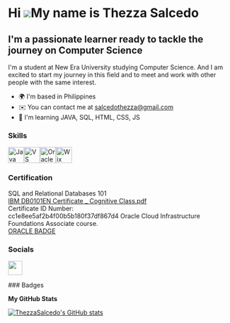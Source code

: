Hi ![](https://user-images.githubusercontent.com/18350557/176309783-0785949b-9127-417c-8b55-ab5a4333674e.gif)My name is Thezza Salcedo
======================================================================================================================================

I'm a passionate learner ready to tackle the journey on Computer Science
------------------------------------------------------------------------

I'm a student at New Era University studying Computer Science. And I am excited to start my journey in this field and to meet and work with other people with the same interest.

* 🌍  I'm based in Philippines
* ✉️  You can contact me at [salcedothezza@gmail.com](mailto:salcedothezza@gmail.com)
* 🧠  I'm learning JAVA, SQL, HTML, CSS, JS

### Skills

<p align="left">
<a href="https://www.oracle.com/java/" target="_blank" rel="noreferrer"><img src="https://raw.githubusercontent.com/danielcranney/readme-generator/main/public/icons/skills/java-colored.svg" width="36" height="36" alt="Java" /></a><a href="https://code.visualstudio.com/" target="_blank" rel="noreferrer"><img src="https://raw.githubusercontent.com/danielcranney/readme-generator/main/public/icons/skills/visualstudiocode.svg" width="36" height="36" alt="VS Code" /></a><a href="https://www.oracle.com/uk/index.html" target="_blank" rel="noreferrer"><img src="https://raw.githubusercontent.com/danielcranney/readme-generator/main/public/icons/skills/oracle-colored.svg" width="36" height="36" alt="Oracle" /></a><a href="https://wix.com" target="_blank" rel="noreferrer"><img src="https://raw.githubusercontent.com/danielcranney/readme-generator/main/public/icons/skills/wix-colored.svg" width="36" height="36" alt="Wix" /></a>
</p>

### Certification 
SQL and Relational Databases 101 
<br>[IBM DB0101EN Certificate _ Cognitive Class.pdf](https://github.com/user-attachments/files/17534484/IBM.DB0101EN.Certificate._.Cognitive.Class.pdf)
<br>Certificate ID Number:  </br>
cc1e8ee5af2b4f00b5b180f37df867d4
Oracle Cloud Infrastructure Foundations Associate course.
<br>[ORACLE BADGE](https://catalog-education.oracle.com/ords/certview/sharebadge?id=FB7FACFEADEAE2695311DBEA8F68E2C5FA959DB7779D4122E4B0CC56D2EC3AA3)


### Socials

<p align="left"> <a href="https://www.github.com/ThezzaSalcedo" target="_blank" rel="noreferrer"> <picture> <source media="(prefers-color-scheme: light)" srcset="https://raw.githubusercontent.com/danielcranney/readme-generator/main/public/icons/socials/github-dark.svg" /> <source media="(prefers-color-scheme: light)" srcset="https://raw.githubusercontent.com/danielcranney/readme-generator/main/public/icons/socials/github.svg" /> <img src="https://raw.githubusercontent.com/danielcranney/readme-generator/main/public/icons/socials/github.svg" width="32" height="32" /> </picture> </a></p>
### Badges

<b>My GitHub Stats</b>

<a href="http://www.github.com/ThezzaSalcedo"><img src="https://github-readme-stats.vercel.app/api?username=ThezzaSalcedo&show_icons=true&hide=&count_private=true&title_color=0891b2&text_color=ffffff&icon_color=0891b2&bg_color=1c1917&hide_border=true&show_icons=true" alt="ThezzaSalcedo's GitHub stats" /></a>
